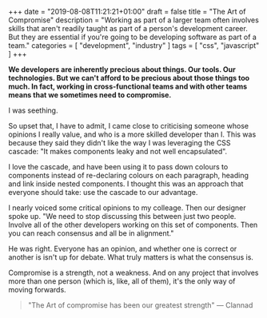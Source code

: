 +++
date = "2019-08-08T11:21:21+01:00"
draft = false
title = "The Art of Compromise"
description = "Working as part of a larger team often involves skills that aren't readily taught as part of a person's development career. But they are essential if you're going to be developing software as part of a team."
categories = [
  "development",
  "industry"
]
tags = [
    "css",
   "javascript"
]
+++

**We developers are inherently precious about things. Our tools. Our technologies. But we can't afford to be precious about those things too much. In fact, working in cross-functional teams and with other teams means that we sometimes need to compromise.**

I was seething. 

So upset that, I have to admit, I came close to criticising someone whose opinions I really value, and who is a more skilled developer than I. This was because they said they didn't like the way I was leveraging the CSS cascade: "It makes components leaky and not well encapsulated".

I love the cascade, and have been using it to pass down colours to components instead of re-declaring colours on each paragraph, heading and link inside nested components. I thought this was an approach that everyone should take: use the cascade to our advantage.

I nearly voiced some critical opinions to my colleage. Then our designer spoke up. "We need to stop discussing this between just two people. Involve all of the other developers working on this set of components. Then you can reach consensus and all be in alignment."

He was right. Everyone has an opinion, and whether one is correct or another is isn't up for debate. What truly matters is what the consensus is.

Compromise is a strength, not a weakness. And on any project that involves more than one person (which is, like, all of them), it's the only way of moving forwards.

> "The Art of compromise has been our greatest strength" &mdash; Clannad

